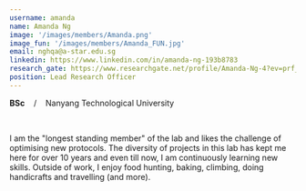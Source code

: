 ```yaml
---
username: amanda
name: Amanda Ng
image: '/images/members/Amanda.png'
image_fun: '/images/members/Amanda_FUN.jpg'
email: nghqa@a-star.edu.sg
linkedin: https://www.linkedin.com/in/amanda-ng-193b8783
research_gate: https://www.researchgate.net/profile/Amanda-Ng-4?ev=prf_overview
position: Lead Research Officer
---
```


**BSc** &nbsp;&nbsp; / &nbsp;&nbsp; Nanyang Technological University

<br/>

I am the "longest standing member" of the lab and likes the challenge of optimising new protocols. The diversity of projects in this lab has kept me here for over 10 years and even till now, I am continuously learning new skills. Outside of work, I enjoy food hunting, baking, climbing, doing handicrafts and travelling (and more).